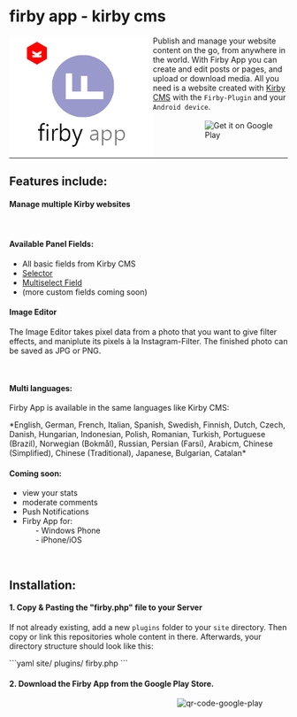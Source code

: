 <h1>firby app - kirby cms</h1>

<img alt="logo" align="left" src="https://github.com/fabianschenk86/firby-app/blob/master/firby_logo.png"/>
<p>Publish and manage your website content on the go, from anywhere in the world. With Firby App you can create and edit posts or pages, and upload or download media. All you need is a website created with <a target="_blank" href="https://getkirby.com/">Kirby CMS</a> with the <code>Firby-Plugin</code> and your <code>Android device</code>.<br /><br /><a href='http://play.google.com/store?utm_source=global_co&utm_medium=prtnr&utm_content=Mar2515&utm_campaign=PartBadge&pcampaignid=MKT-Other-global-all-co-prtnr-py-PartBadge-Mar2515-1'><img  align="right" width="150px" height="auto" alt='Get it on Google Play' src='https://play.google.com/intl/en_us/badges/images/generic/en_badge_web_generic.png'/></a></p><br />
<hr width="100%"/>
<h2 id="firby-features">Features include:</h2>
<h4>Manage multiple Kirby websites</h4>
<br/>
<h4>Available Panel Fields:</h4>
<ul>
<li>All basic fields from Kirby CMS</li>
<li><a href="http://www.getkirby-plugins.com/geolocation>Geolocation</a></li>
<li><a href="http://www.getkirby-plugins.com/selector">Selector</a></li>
<li><a href="http://www.getkirby-plugins.com/multiselect-field">Multiselect Field</a></li>
<li>(more custom fields coming soon)</li>
</ul>
<h4>Image Editor</h4>
<p>The Image Editor takes pixel data from a photo that you want to give filter effects, and maniplute its pixels à la Instagram-Filter. The finished photo can be saved as JPG or PNG.</p>
<br /><h4 id="firby-languages">Multi languages:</h4>
<p>Firby App is available in the same languages like Kirby CMS:</p>
*English, German, French, Italian, Spanish, Swedish, Finnish, Dutch, Czech, Danish, Hungarian, Indonesian, Polish, Romanian, Turkish, Portuguese (Brazil), Norwegian (Bokmål), Russian, Persian (Farsi), Arabicm, Chinese (Simplified), Chinese (Traditional), Japanese, Bulgarian, Catalan*
<br /><h4 id="firby-coming-soon">Coming soon:</h4>
<ul>
<li>view your stats</li>
<li>moderate comments</li>
<li>Push Notifications</li>
<li>Firby App for:
<ol>- Windows Phone</ol>
<ol>- iPhone/iOS</ol>
</li>
</ul>
<br />
<h2 id="firby-installation">Installation:</h2>
<h4>1. Copy & Pasting the "firby.php" file to your Server</h4>
<p>If not already existing, add a new <code>plugins</code> folder to your <code>site</code> directory. Then copy or link this repositories whole content in there. Afterwards, your directory structure should look like this:</p>
```yaml
site/
	plugins/
		firby.php
```
<br /><h4>2. Download the Firby App from the Google Play Store.</h4>
<img alt="qr-code-google-play" align="right" width="200px" height="auto" src="https://chart.googleapis.com/chart?chs=116x116&cht=qr&chl=https://build.phonegap.com/apps/1769355/install/dQYi87ZuuiwaDwcED3a6&chld=L|1&choe=UTF-8"/>
